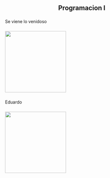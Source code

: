 <h2 align="center">Programacion I</h2>

###

<p align="left">Se viene lo venidoso</p>

###

<div align="left">
  <img height="200" src="https://tenor.com/view/dance-gif-26230125.gif"  />
</div>

###

<p align="left">Eduardo</p>

###

<div align="left">
  <img height="200" src="https://tenor.com/view/eduardo-dog-gif-eduardo-dog-gif-20490599.gif"  />
</div>

###
